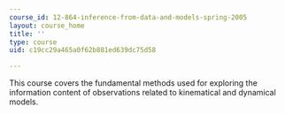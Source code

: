 ```yaml
---
course_id: 12-864-inference-from-data-and-models-spring-2005
layout: course_home
title: ''
type: course
uid: c19cc29a465a0f62b881ed639dc75d58

---
```

This course covers the fundamental methods used for exploring the information content of observations related to kinematical and dynamical models.
